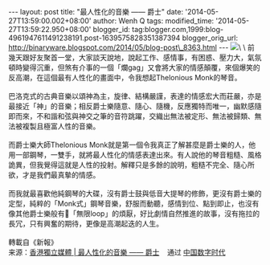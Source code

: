 --- layout: post title: "最人性化的音樂 —— 爵士" date:
'2014-05-27T13:59:00.002+08:00' author: Wenh Q tags: modified\_time:
'2014-05-27T13:59:22.950+08:00' blogger\_id:
tag:blogger.com,1999:blog-4961947611491238191.post-1639575828351387394
blogger\_orig\_url:
http://binaryware.blogspot.com/2014/05/blog-post\_8363.html ---
![](https://images-blogger-opensocial.googleusercontent.com/gadgets/proxy?url=http%3A%2F%2Fwww.inmediahk.net%2Ffiles%2Fcolumn_images%2F20140521000212_4921.jpg%3F1401157800&container=blogger&gadget=a&rewriteMime=image%2F*)\
\
前幾天跟好友聚首一堂，大家談天說地，說起工作、感情事，有困惑、壓力大，氣氛頓時變得沉重，但煞有介事的一個「爛gag」又會將大家的情感顛覆，來個爆笑的反高潮，在這個最有人性化的畫面中，令我想起Thelonious
Monk的琴音。\
\
巴洛克式的古典音樂以頌神為主，旋律、結構嚴謹，表達的情感宏大而莊嚴，亦是最接近「神」的音樂；相反爵士樂隨意、隨心、隨機，反應獨特而唯一，幽默感隨即而來，不和諧和弦與神交之筆的音符跳躍，交織出無法被定形、無法被歸類、無法被複製且極富人性的音樂。\
\
而爵士樂大師Thelonious
Monk就是第一個令我真正了解甚麼是爵士樂的人，他用一部鋼琴，一雙手，就將最人性化的情感表達出來。有人說他的琴音粗糙、風格詭異，但我覺得這就是人性的投射。解釋只是多餘的說明，粗糙不完全、隨心所欲，才是我們最真摰的情感。\
\
而我就最喜歡他純鋼琴的大碟，沒有爵士鼓與低音大提琴的修飾，更沒有爵士樂的定型，純粹的「Monk式」鋼琴音樂，舒服而動聽，感情到位、點到即止，也沒有像其他爵士樂般有「無限loop」的煩厭，好比劇情自然推進的故事，沒有拖拉的長冗，只有興奮的期待，更像是高潮起迭的人生。\
\
轉載自《新報》
\
来源：[香港獨立媒體 | 最人性化的音樂 ——
爵士](http://chinadigitaltimes.net/chinese/2014/05/%E9%A6%99%E6%B8%AF%E7%8D%A8%E7%AB%8B%E5%AA%92%E9%AB%94-%E6%9C%80%E4%BA%BA%E6%80%A7%E5%8C%96%E7%9A%84%E9%9F%B3%E6%A8%82-%E7%88%B5%E5%A3%AB/) 
  通过 [中国数字时代](http://chinadigitaltimes.net/chinese)
